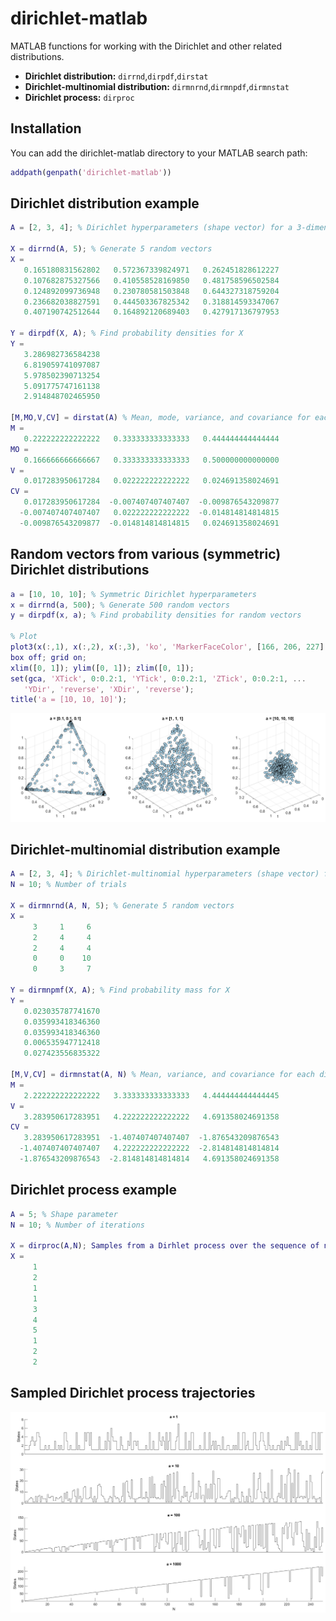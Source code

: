 # dirichlet-matlab
MATLAB functions for working with the Dirichlet and other related distributions.
- **Dirichlet distribution:** `dirrnd`,`dirpdf`,`dirstat`
- **Dirichlet-multinomial distribution:** `dirmnrnd`,`dirmnpdf`,`dirmnstat`
- **Dirichlet process:** `dirproc`

## Installation
You can add the dirichlet-matlab directory to your MATLAB search path:
```matlab
addpath(genpath('dirichlet-matlab'))  
```

## Dirichlet distribution example
```matlab
A = [2, 3, 4]; % Dirichlet hyperparameters (shape vector) for a 3-dimensional distribution

X = dirrnd(A, 5); % Generate 5 random vectors
X =
   0.165180831562802   0.572367339824971   0.262451828612227
   0.107682875327566   0.410558528169850   0.481758596502584
   0.124892099736948   0.230780581503848   0.644327318759204
   0.236682038827591   0.444503367825342   0.318814593347067
   0.407190742512644   0.164892120689403   0.427917136797953
   
Y = dirpdf(X, A); % Find probability densities for X
Y =
   3.286982736584238
   6.819059741097087
   5.978502390713254
   5.091775747161138
   2.914848702465950
   
[M,MO,V,CV] = dirstat(A) % Mean, mode, variance, and covariance for each dimension
M =
   0.222222222222222   0.333333333333333   0.444444444444444
MO =
   0.166666666666667   0.333333333333333   0.500000000000000
V =
   0.017283950617284   0.022222222222222   0.024691358024691
CV =
   0.017283950617284  -0.007407407407407  -0.009876543209877
  -0.007407407407407   0.022222222222222  -0.014814814814815
  -0.009876543209877  -0.014814814814815   0.024691358024691
```

## Random vectors from various (symmetric) Dirichlet distributions
```matlab
a = [10, 10, 10]; % Symmetric Dirichlet hyperparameters
x = dirrnd(a, 500); % Generate 500 random vectors
y = dirpdf(x, a); % Find probability densities for random vectors

% Plot
plot3(x(:,1), x(:,2), x(:,3), 'ko', 'MarkerFaceColor', [166, 206, 227]./255); 
box off; grid on;
xlim([0, 1]); ylim([0, 1]); zlim([0, 1]);
set(gca, 'XTick', 0:0.2:1, 'YTick', 0:0.2:1, 'ZTick', 0:0.2:1, ...
   'YDir', 'reverse', 'XDir', 'reverse');
title('a = [10, 10, 10]');
```
![Random vectors from various Dirichlet distributions.](images/figure-random-vectors.png)

## Dirichlet-multinomial distribution example
```matlab
A = [2, 3, 4]; % Dirichlet-multinomial hyperparameters (shape vector) for a 3-dimensional distribution
N = 10; % Number of trials

X = dirmnrnd(A, N, 5); % Generate 5 random vectors
X =
     3     1     6
     2     4     4
     2     4     4
     0     0    10
     0     3     7
     
Y = dirmnpmf(X, A); % Find probability mass for X
Y =
   0.023035787741670
   0.035993418346360
   0.035993418346360
   0.006535947712418
   0.027423556835322
   
[M,V,CV] = dirmnstat(A, N) % Mean, variance, and covariance for each dimension
M =
   2.222222222222222   3.333333333333333   4.444444444444445
V =
   3.283950617283951   4.222222222222222   4.691358024691358
CV =
   3.283950617283951  -1.407407407407407  -1.876543209876543
  -1.407407407407407   4.222222222222222  -2.814814814814814
  -1.876543209876543  -2.814814814814814   4.691358024691358
```

## Dirichlet process example
```matlab
A = 5; % Shape parameter
N = 10; % Number of iterations

X = dirproc(A,N); Samples from a Dirhlet process over the sequence of natural numbers
X =
     1
     2
     1
     1
     3
     4
     5
     1
     2
     2
```

## Sampled Dirichlet process trajectories
![Sampled Dirichlet process trajectories.](images/figure-dirichlet-process.png)